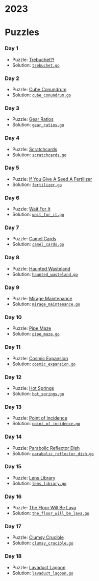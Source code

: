 # 2023

# Puzzles

### Day 1
* Puzzle: [Trebuchet?!](https://adventofcode.com/2023/day/1)
* Solution: [`trebuchet.go`](day-01/trebuchet.go)

### Day 2
* Puzzle: [Cube Conundrum](https://adventofcode.com/2023/day/2)
* Solution: [`cube_conundrum.go`](day-02/cube_conundrum.go)

### Day 3
* Puzzle: [Gear Ratios](https://adventofcode.com/2023/day/3)
* Solution: [`gear_ratios.go`](day-03/gear_ratios.go)

### Day 4
* Puzzle: [Scratchcards](https://adventofcode.com/2023/day/4)
* Solution: [`scratchcards.go`](day-04/scratchcards.go)

### Day 5
* Puzzle: [If You Give A Seed A Fertilizer](https://adventofcode.com/2023/day/5)
* Solution: [`fertilizer.go`](day-05/fertilizer.go)

### Day 6
* Puzzle: [Wait For It](https://adventofcode.com/2023/day/6)
* Solution: [`wait_for_it.go`](day-06/wait_for_it.go)

### Day 7
* Puzzle: [Camel Cards](https://adventofcode.com/2023/day/7)
* Solution: [`camel_cards.go`](day-07/camel_cards.go)

### Day 8
* Puzzle: [Haunted Wasteland](https://adventofcode.com/2023/day/8)
* Solution: [`haunted_wasteland.go`](day-08/haunted_wasteland.go)

### Day 9
* Puzzle: [Mirage Maintenance](https://adventofcode.com/2023/day/9)
* Solution: [`mirage_maintenance.go`](day-09/mirage_maintenance.go)

### Day 10
* Puzzle: [Pipe Maze](https://adventofcode.com/2023/day/10)
* Solution: [`pipe_maze.go`](day-10/pipe_maze.go)

### Day 11
* Puzzle: [Cosmic Expansion](https://adventofcode.com/2023/day/11)
* Solution: [`cosmic_expansion.go`](day-11/cosmic_expansion.go)

### Day 12
* Puzzle: [Hot Springs](https://adventofcode.com/2023/day/12)
* Solution: [`hot_springs.go`](day-12/hot_springs.go)

### Day 13
* Puzzle: [Point of Incidence](https://adventofcode.com/2023/day/13)
* Solution: [`point_of_incidence.go`](day-13/point_of_incidence.go)

### Day 14
* Puzzle: [Parabolic Reflector Dish](https://adventofcode.com/2023/day/14)
* Solution: [`parabolic_reflector_dish.go`](day-14/parabolic_reflector_dish.go)

### Day 15
* Puzzle: [Lens Library](https://adventofcode.com/2023/day/15)
* Solution: [`lens_library.go`](day-15/lens_library.go)

### Day 16
* Puzzle: [The Floor Will Be Lava](https://adventofcode.com/2023/day/16)
* Solution: [`the_floor_will_be_lava.go`](day-16/the_floor_will_be_lava.go)

### Day 17
* Puzzle: [Clumsy Crucible](https://adventofcode.com/2023/day/17)
* Solution: [`clumsy_crucible.go`](day-17/clumsy_crucible.go)

### Day 18
* Puzzle: [Lavaduct Lagoon](https://adventofcode.com/2023/day/18)
* Solution: [`lavaduct_lagoon.go`](day-18/lavaduct_lagoon.go)
